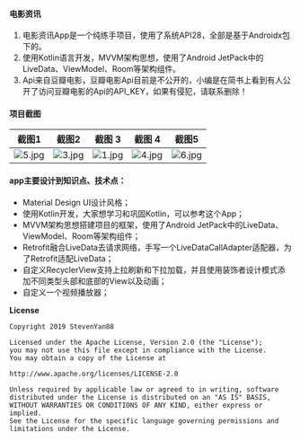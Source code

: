 
#### 电影资讯

1. 电影资讯App是一个纯练手项目，使用了系统API28，全部是基于Androidx包下的。  
2. 使用Kotlin语言开发，MVVM架构思想，使用了Android JetPack中的LiveData、ViewModel、Room等架构组件。    
3. Api来自豆瓣电影，豆瓣电影Api目前是不公开的，小编是在简书上看到有人公开了访问豆瓣电影的Api的API_KEY，如果有侵犯，请联系删除！

#### 项目截图

截图1 | 截图2 | 截图 3 | 截图 4 | 截图5
---|---|---|---|---
![5.jpg](https://upload-images.jianshu.io/upload_images/1472453-c4212eaa55f9afda.jpg?imageMogr2/auto-orient/strip%7CimageView2/2/w/1240) | ![3.jpg](https://upload-images.jianshu.io/upload_images/1472453-1ac4b1a4adccafb1.jpg?imageMogr2/auto-orient/strip%7CimageView2/2/w/1240) | ![1.jpg](https://upload-images.jianshu.io/upload_images/1472453-76e5fe8263ed2fd5.jpg?imageMogr2/auto-orient/strip%7CimageView2/2/w/1240)|![4.jpg](https://upload-images.jianshu.io/upload_images/1472453-7627622eea059121.jpg?imageMogr2/auto-orient/strip%7CimageView2/2/w/1240) | ![6.jpg](https://upload-images.jianshu.io/upload_images/1472453-5df4bf5e09e4303b.jpg?imageMogr2/auto-orient/strip%7CimageView2/2/w/1240)

#### app主要设计到知识点、技术点：
- Material Design UI设计风格； 
- 使用Kotlin开发，大家想学习和巩固Kotlin，可以参考这个App；
- MVVM架构思想搭建项目的框架，使用了Android JetPack中的LiveData、ViewModel、Room等架构组件；  
- Retrofit融合LiveData去请求网络，手写一个LiveDataCallAdapter适配器，为了Retrofit适配LiveData；  
- 自定义RecyclerView支持上拉刷新和下拉加载，并且使用装饰者设计模式添加不同类型头部和底部的View以及动画；
- 自定义一个视频播放器；


**License**  

    Copyright 2019 StevenYan88
    
    Licensed under the Apache License, Version 2.0 (the "License");
    you may not use this file except in compliance with the License.
    You may obtain a copy of the License at
    
    http://www.apache.org/licenses/LICENSE-2.0  
    
    Unless required by applicable law or agreed to in writing, software
    distributed under the License is distributed on an "AS IS" BASIS,
    WITHOUT WARRANTIES OR CONDITIONS OF ANY KIND, either express or implied.
    See the License for the specific language governing permissions and
    limitations under the License.
